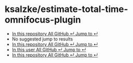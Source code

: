 # ksalzke/estimate-total-time-omnifocus-plugin

*  [ In this repository All GitHub ↵ Jump to ↵](ksalzke-estimate-total-time-omnifocus-plugin.md)
*  No suggested jump to results
*  [ In this repository All GitHub ↵ Jump to ↵](ksalzke-estimate-total-time-omnifocus-plugin.md)
*  [ In this user All GitHub ↵ Jump to ↵](ksalzke-estimate-total-time-omnifocus-plugin.md)
*  [ In this repository All GitHub ↵ Jump to ↵](ksalzke-estimate-total-time-omnifocus-plugin.md)

